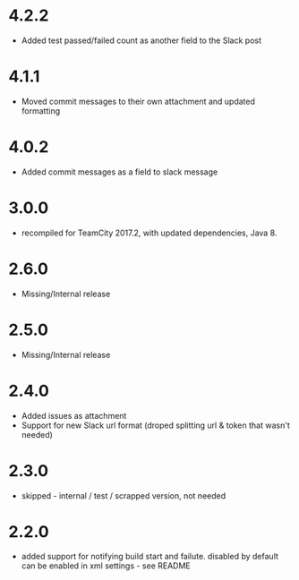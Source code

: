 
# 4.2.2
* Added test passed/failed count as another field to the Slack post

# 4.1.1
* Moved commit messages to their own attachment and updated formatting

# 4.0.2
* Added commit messages as a field to slack message

# 3.0.0
* recompiled for TeamCity 2017.2, with updated dependencies, Java 8.

# 2.6.0
* Missing/Internal release

# 2.5.0
* Missing/Internal release

# 2.4.0

* Added issues as attachment
* Support for new Slack url format (droped splitting url & token that wasn't needed)

# 2.3.0

* skipped - internal / test / scrapped version, not needed

# 2.2.0

* added support for notifying build start and failute. disabled by default can be enabled in xml settings - see README
